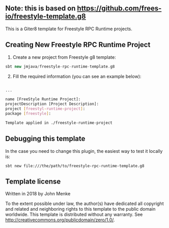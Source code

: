 ## Note: this is based on https://github.com/frees-io/freestyle-template.g8
This is a Giter8 template for Freestyle RPC Runtime projects.

## Creating New Freestyle RPC Runtime Project

1. Create a new project from Freestyle g8 template:

```scala
sbt new jmjava/freestyle-rpc-runtime-template.g8
```

2. Fill the required information (you can see an example below):

```bash

...

name [FreeStyle Runtime Project]: 
projectDescription [Project Description]: 
project [freestyl-runtime-project]: 
package [freestyle]: 

Template applied in ./freestyle-runtime-project

```


## Debugging this template

In the case you need to change this plugin, the easiest way to test it locally is:

```
sbt new file:///the/path/to/freestyle-rpc-runtime-template.g8
```



Template license
----------------
Written in 2018 by John Menke

To the extent possible under law, the author(s) have dedicated all copyright and related
and neighboring rights to this template to the public domain worldwide.
This template is distributed without any warranty. See <http://creativecommons.org/publicdomain/zero/1.0/>.
